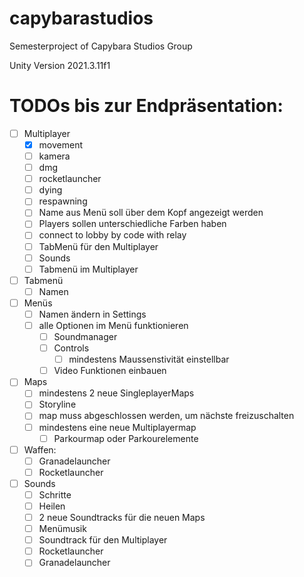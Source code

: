 # capybarastudios
Semesterproject of Capybara Studios Group

Unity Version
2021.3.11f1

# TODOs bis zur Endpräsentation:
- [ ] Multiplayer
  - [x] movement
  - [ ] kamera
  - [ ] dmg
  - [ ] rocketlauncher
  - [ ] dying
  - [ ] respawning
  - [ ] Name aus Menü soll über dem Kopf angezeigt werden
  - [ ] Players sollen unterschiedliche Farben haben 
  - [ ] connect to lobby by code with relay
  - [ ] TabMenü für den Multiplayer
  - [ ] Sounds
  - [ ] Tabmenü im Multiplayer

- [ ] Tabmenü
   - [ ] Namen

- [ ] Menüs
  - [ ] Namen ändern in Settings
  - [ ] alle Optionen im Menü funktionieren
    - [ ] Soundmanager
    - [ ] Controls 
      - [ ] mindestens Maussenstivität einstellbar
    - [ ] Video Funktionen einbauen

- [ ] Maps
  - [ ] mindestens 2 neue SingleplayerMaps
  - [ ] Storyline
  - [ ] map muss abgeschlossen werden, um nächste freizuschalten
  - [ ] mindestens eine neue Multiplayermap
    - [ ] Parkourmap oder Parkourelemente

- [ ] Waffen:
  - [ ] Granadelauncher
  - [ ] Rocketlauncher

- [ ] Sounds
  - [ ] Schritte
  - [ ] Heilen
  - [ ] 2 neue Soundtracks für die neuen Maps
  - [ ] Menümusik
  - [ ] Soundtrack für den Multiplayer
  - [ ] Rocketlauncher
  - [ ] Granadelauncher
